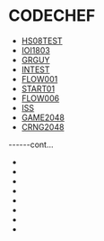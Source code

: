 # CODECHEF
* [HS08TEST](https://www.codechef.com/problems/HS08TEST)
* [IOI1803](https://www.codechef.com/problems/IOI1803)
* [GRGUY](https://www.codechef.com/problems/GRGUY)
* [INTEST](https://www.codechef.com/problems/INTEST)
* [FLOW001](https://www.codechef.com/problems/FLOW001)
* [START01](https://www.codechef.com/problems/START01)
* [FLOW006](https://www.codechef.com/problems/FLOW006)
* [ISS](https://www.codechef.com/problems/ISS)
* [GAME2048](https://www.codechef.com/problems/GAME2048)
* [CRNG2048](https://www.codechef.com/problems/CRNG2048)

------cont...
* []()
* []()
* []()
* []()
* []()
* []()
* []()
* []()

